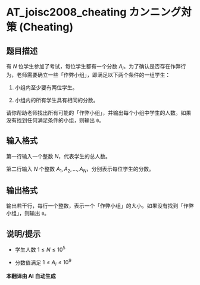 # AT_joisc2008_cheating カンニング対策 (Cheating)

## 题目描述

有 $N$ 位学生参加了考试，每位学生都有一个分数 $A_i$。为了确认是否存在作弊行为，老师需要确立一些「作弊小组」，即满足以下两个条件的一组学生：
1. 小组内至少要有两位学生。
2. 小组内的所有学生具有相同的分数。

请你帮助老师找出所有可能的「作弊小组」，并输出每个小组中学生的人数。如果没有找到任何满足条件的小组，则输出 `0`。

## 输入格式

第一行输入一个整数 $N$，代表学生的总人数。  
第二行输入 $N$ 个整数 $A_1, A_2, \ldots, A_N$，分别表示每位学生的分数。

## 输出格式

输出若干行，每行一个整数，表示一个「作弊小组」的大小。如果没有找到「作弊小组」，则输出 `0`。

## 说明/提示

- 学生人数 $1 \le N \le 10^5$
- 分数值满足 $1 \le A_i \le 10^9$

 **本翻译由 AI 自动生成**